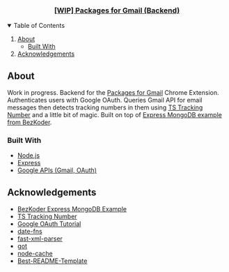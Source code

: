 <p align="center">

  <h3 align="center">
    <a href="https://packagesforgmail.com/">[WIP] Packages for Gmail (Backend)</a>
  </h3>

</p>

<!-- TABLE OF CONTENTS -->
<details open="open">
  <summary>Table of Contents</summary>
  <ol>
    <li>
      <a href="#about">About</a>
      <ul>
        <li><a href="#built-with">Built With</a></li>
      </ul>
    </li>
    <li><a href="#acknowledgements">Acknowledgements</a></li>
  </ol>
</details>

<!-- ABOUT -->

## About

Work in progress. Backend for the [Packages for Gmail](https://github.com/anatelli10/packages-for-gmail) Chrome Extension. Authenticates users with Google OAuth. Queries Gmail API for email messages then detects tracking numbers in them using [TS Tracking Number](https://github.com/rjbrooksjr/ts-tracking-number) and a little bit of magic. Built on top of [Express MongoDB example from BezKoder](https://github.com/bezkoder/jwt-refresh-token-node-js-mongodb).

### Built With

-   [Node.js](https://nodejs.org/en/)
-   [Express](https://expressjs.com/)
-   [Google APIs (Gmail, OAuth)](https://github.com/googleapis/google-api-nodejs-client)

<!-- ACKNOWLEDGEMENTS -->

## Acknowledgements

-   [BezKoder Express MongoDB Example](https://github.com/bezkoder/jwt-refresh-token-node-js-mongodb)
-   [TS Tracking Number](https://github.com/rjbrooksjr/ts-tracking-number)
-   [Google OAuth Tutorial](https://github.com/tomanagle/google-oauth-tutorial)
-   [date-fns](https://date-fns.org/)
-   [fast-xml-parser](https://github.com/NaturalIntelligence/fast-xml-parser)
-   [got](https://github.com/sindresorhus/got)
-   [node-cache](https://github.com/node-cache/node-cache)
-   [Best-README-Template](https://github.com/othneildrew/Best-README-Template)
